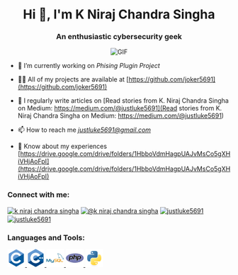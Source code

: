 <h1 align="center">Hi 👋, I'm K Niraj Chandra Singha</h1>
<h3 align="center">An enthusiastic cybersecurity geek</h3>

<p align="center">
    <img height="170" width="250" src="https://i.giphy.com/media/v1.Y2lkPTc5MGI3NjExejk1Y2xqaHhlZmR1OTI0MzI5MW94MjUxcWVnaG1teGo0aHZ0N3Y0eCZlcD12MV9pbnRlcm5hbF9naWZfYnlfaWQmY3Q9Zw/RbDKaczqWovIugyJmW/giphy.gif" alt="GIF">
  
- 🔭 I’m currently working on *Phising Plugin Project*

- 👨‍💻 All of my projects are available at [https://github.com/joker5691](https://github.com/joker5691)

- 📝 I regularly write articles on [Read stories from K. Niraj Chandra Singha on Medium: https://medium.com/@justluke5691](Read stories from K. Niraj Chandra Singha on Medium: https://medium.com/@justluke5691)

- 📫 How to reach me *justluke5691@gmail.com*

- 📄 Know about my experiences [https://drive.google.com/drive/folders/1HbboVdmHagpUAJvMsCo5gXHiVHjAoFpI](https://drive.google.com/drive/folders/1HbboVdmHagpUAJvMsCo5gXHiVHjAoFpI)

<h3 align="left">Connect with me:</h3>
<p align="left">
<a href="https://linkedin.com/in/k niraj chandra singha" target="blank"><img align="center" src="https://raw.githubusercontent.com/rahuldkjain/github-profile-readme-generator/master/src/images/icons/Social/linked-in-alt.svg" alt="k niraj chandra singha" height="30" width="40" /></a>
<a href="https://medium.com/@k niraj chandra singha" target="blank"><img align="center" src="https://raw.githubusercontent.com/rahuldkjain/github-profile-readme-generator/master/src/images/icons/Social/medium.svg" alt="@k niraj chandra singha" height="30" width="40" /></a>
<a href="https://www.hackerrank.com/justluke5691" target="blank"><img align="center" src="https://raw.githubusercontent.com/rahuldkjain/github-profile-readme-generator/master/src/images/icons/Social/hackerrank.svg" alt="justluke5691" height="30" width="40" /></a>
<a href="https://auth.geeksforgeeks.org/user/justluke5691" target="blank"><img align="center" src="https://raw.githubusercontent.com/rahuldkjain/github-profile-readme-generator/master/src/images/icons/Social/geeks-for-geeks.svg" alt="justluke5691" height="30" width="40" /></a>
</p>

<h3 align="left">Languages and Tools:</h3>
<p align="left"> <a href="https://www.cprogramming.com/" target="_blank" rel="noreferrer"> <img src="https://raw.githubusercontent.com/devicons/devicon/master/icons/c/c-original.svg" alt="c" width="40" height="40"/> </a> <a href="https://www.w3schools.com/cpp/" target="_blank" rel="noreferrer"> <img src="https://raw.githubusercontent.com/devicons/devicon/master/icons/cplusplus/cplusplus-original.svg" alt="cplusplus" width="40" height="40"/> </a> <a href="https://www.mysql.com/" target="_blank" rel="noreferrer"> <img src="https://raw.githubusercontent.com/devicons/devicon/master/icons/mysql/mysql-original-wordmark.svg" alt="mysql" width="40" height="40"/> </a> <a href="https://www.php.net" target="_blank" rel="noreferrer"> <img src="https://raw.githubusercontent.com/devicons/devicon/master/icons/php/php-original.svg" alt="php" width="40" height="40"/> </a> <a href="https://www.python.org" target="_blank" rel="noreferrer"> <img src="https://raw.githubusercontent.com/devicons/devicon/master/icons/python/python-original.svg" alt="python" width="40" height="40"/> </a> </p>
